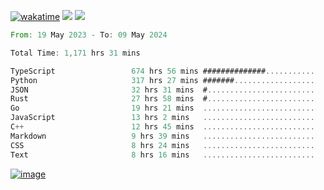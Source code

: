 [![wakatime](https://wakatime.com/badge/user/00eead22-fb14-4dd0-ab8a-3625cafbd50d.svg)](https://wakatime.com/@00eead22-fb14-4dd0-ab8a-3625cafbd50d)
![](https://komarev.com/ghpvc/?username=flatypus)
![](https://pixel.flatypus.me/flatypus?type=tracker)
<!--START_SECTION:waka-->

```rust
From: 19 May 2023 - To: 09 May 2024

Total Time: 1,171 hrs 31 mins

TypeScript                 674 hrs 56 mins ##############...........   57.38 %
Python                     317 hrs 27 mins #######..................   26.99 %
JSON                       32 hrs 31 mins  #........................   02.77 %
Rust                       27 hrs 58 mins  #........................   02.38 %
Go                         19 hrs 21 mins  .........................   01.65 %
JavaScript                 13 hrs 2 mins   .........................   01.11 %
C++                        12 hrs 45 mins  .........................   01.08 %
Markdown                   9 hrs 39 mins   .........................   00.82 %
CSS                        8 hrs 24 mins   .........................   00.71 %
Text                       8 hrs 16 mins   .........................   00.70 %
```

<!--END_SECTION:waka-->
[<img alt="image" src="https://github.com/flatypus/flatypus/assets/68029599/0a302dc1-501c-43a0-ae8d-37ec4817f3bd">](https://flatypus.me)

